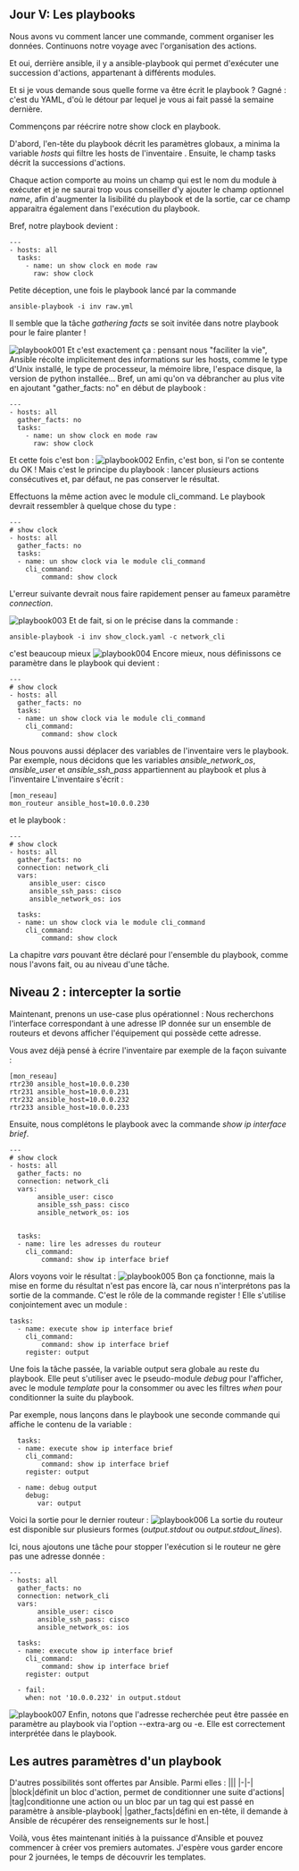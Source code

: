 ## Jour V: Les playbooks

Nous avons vu comment lancer une commande, comment organiser les données. Continuons notre voyage avec l'organisation des actions.

Et oui, derrière ansible, il y a ansible-playbook qui permet d'exécuter une succession d'actions, appartenant à différents modules.

Et si je vous demande sous quelle forme va être écrit le playbook ? Gagné : c'est du YAML, d'où le détour par lequel je vous ai fait passé la semaine dernière. 

Commençons par réécrire notre show clock en playbook.

D'abord, l'en-tête du playbook décrit les paramètres globaux, a minima la variable *hosts* qui filtre les hosts de l'inventaire . Ensuite, le champ tasks décrit la successions d'actions. 

Chaque action comporte au moins un champ qui est le nom du module à exécuter et je ne saurai trop vous conseiller d'y ajouter le champ optionnel *name*, afin d'augmenter la lisibilité du playbook et de la sortie, car ce champ apparaitra également dans l'exécution du playbook.

Bref, notre playbook devient :

    ---
    - hosts: all
      tasks:
        - name: un show clock en mode raw
          raw: show clock

Petite déception, une fois le playbook lancé par la commande

    ansible-playbook -i inv raw.yml

Il semble que la tâche *gathering facts* se soit invitée dans notre playbook pour le faire planter ! 

![playbook001](https://raw.githubusercontent.com/PJO2/Ansible-for-network-guys/master/images/playbook001.png) 
Et c'est exactement ça : pensant nous "faciliter la vie", Ansible récolte implicitement des informations sur les hosts, comme le type d'Unix installé, le type de processeur, la mémoire libre, l'espace disque, la version de python installée... 
Bref, un ami qu'on va débrancher au plus vite en ajoutant "gather_facts: no" en début de playbook :
    
    ---
    - hosts: all
      gather_facts: no
      tasks:
        - name: un show clock en mode raw
          raw: show clock

Et cette fois c'est bon :
![playbook002](https://raw.githubusercontent.com/PJO2/Ansible-for-network-guys/master/images/playbook002.png)
Enfin, c'est bon, si l'on se contente du OK ! 
Mais c'est le principe du playbook : lancer plusieurs actions consécutives et, par défaut, ne pas conserver le résultat.

Effectuons la même action avec le module cli_command. Le playbook devrait ressembler à quelque chose du type :

    ---
    # show clock
    - hosts: all
      gather_facts: no
      tasks:
      - name: un show clock via le module cli_command
        cli_command:
            command: show clock

L'erreur suivante devrait nous faire rapidement penser au fameux paramètre *connection*.

![playbook003](https://raw.githubusercontent.com/PJO2/Ansible-for-network-guys/master/images/playbook003.png)
Et de fait, si on le précise dans la commande :

    ansible-playbook -i inv show_clock.yaml -c network_cli
c'est beaucoup mieux
![playbook004](https://raw.githubusercontent.com/PJO2/Ansible-for-network-guys/master/images/playbook004.png)
Encore mieux, nous définissons ce paramètre dans le playbook qui devient :

    ---
    # show clock
    - hosts: all
      gather_facts: no
      tasks:
      - name: un show clock via le module cli_command
        cli_command:
            command: show clock

Nous pouvons aussi déplacer des variables de l'inventaire vers le playbook. Par exemple, nous 
décidons que les variables *ansible_network_os*, *ansible_user* et *ansible_ssh_pass* appartiennent au playbook et plus à l'inventaire 
L'inventaire s'écrit :

    [mon_reseau]
    mon_routeur ansible_host=10.0.0.230

et le playbook :

    ---
    # show clock
    - hosts: all
      gather_facts: no
      connection: network_cli
      vars:
         ansible_user: cisco
         ansible_ssh_pass: cisco
         ansible_network_os: ios
    
      tasks:
      - name: un show clock via le module cli_command
        cli_command:
            command: show clock

La chapitre *vars* pouvant être déclaré pour l'ensemble du playbook, comme nous l'avons fait, ou au niveau d'une tâche.


## Niveau 2 : intercepter la sortie

Maintenant, prenons un use-case plus opérationnel : Nous recherchons l'interface correspondant à une adresse IP donnée sur un ensemble de routeurs et devons afficher l'équipement qui possède cette adresse.

Vous avez déjà pensé à écrire l'inventaire par exemple de la façon suivante :

    [mon_reseau]
    rtr230 ansible_host=10.0.0.230
    rtr231 ansible_host=10.0.0.231
    rtr232 ansible_host=10.0.0.232
    rtr233 ansible_host=10.0.0.233

Ensuite, nous complétons le playbook avec la commande *show ip interface brief*.

    ---
    # show clock
    - hosts: all
      gather_facts: no
      connection: network_cli
      vars:
           ansible_user: cisco
           ansible_ssh_pass: cisco
           ansible_network_os: ios
    
    
      tasks:
      - name: lire les adresses du routeur
        cli_command:
            command: show ip interface brief


Alors voyons voir le résultat :
![playbook005](https://raw.githubusercontent.com/PJO2/Ansible-for-network-guys/master/images/playbook005.png)
Bon ça fonctionne, mais la mise en forme du résultat n'est pas encore là, car nous n'interprétons pas la sortie de la commande. C'est le rôle de la commande register !
Elle s'utilise conjointement avec un module :

    tasks:
      - name: execute show ip interface brief
        cli_command:
            command: show ip interface brief
        register: output


Une fois la tâche passée, la variable output sera globale au reste du playbook.
Elle peut s'utiliser avec le pseudo-module *debug* pour l'afficher, avec le module *template* pour la consommer ou avec les filtres *when* pour conditionner la suite du playbook.

Par exemple, nous lançons dans le playbook une seconde commande qui affiche le contenu de la variable :

      tasks:
      - name: execute show ip interface brief
        cli_command:
            command: show ip interface brief
        register: output
    
      - name: debug output
        debug:
           var: output

Voici la sortie pour le dernier routeur :
![playbook006](https://raw.githubusercontent.com/PJO2/Ansible-for-network-guys/master/images/playbook006.png)
La sortie du routeur est disponible sur plusieurs formes (*output.stdout*  ou *output.stdout_lines*).

Ici, nous ajoutons une tâche pour stopper l'exécution si le routeur ne gère pas une adresse donnée :
    
    ---
    - hosts: all
      gather_facts: no
      connection: network_cli
      vars:
           ansible_user: cisco
           ansible_ssh_pass: cisco
           ansible_network_os: ios
    
      tasks:
      - name: execute show ip interface brief
        cli_command:
            command: show ip interface brief
        register: output
    
      - fail:
        when: not '10.0.0.232' in output.stdout

![playbook007](https://raw.githubusercontent.com/PJO2/Ansible-for-network-guys/master/images/playbook007.png)
Enfin, notons que l'adresse recherchée peut être passée en paramètre au playbook via l'option --extra-arg ou -e. Elle est correctement interprétée dans le playbook.


## Les autres paramètres d'un playbook  

D'autres possibilités sont offertes par Ansible. Parmi elles : 
|||
|-|-|
|block|définit un bloc d'action, permet de conditionner une suite d'actions|
|tag|conditionne une action ou un bloc par un tag qui est passé en paramètre à ansible-playbook|
|gather_facts|défini en en-tête, il demande à Ansible de récupérer des renseignements sur le host.|


Voilà, vous êtes maintenant  initiés à la puissance d'Ansible et pouvez commencer à créer vos premiers automates. J'espère vous garder encore pour 2 journées, le temps de découvrir les templates.




<!--stackedit_data:
eyJoaXN0b3J5IjpbMTcyNTY5OTc0MSwxNTE1MDM0OTYyLDI1MT
U1Njc5NCw4NDM5OTM3NjAsLTM0MTM0MjIxNSwxMzE3NzU5ODEw
LDE5MzQzMzUyMDYsLTI2MDA0MDUyMSwxNDc2ODA4MTU3LDEyMD
g4NDEwNCwtMTg2NDQ5MDc2LDc1MTE3NDY4MiwxNjUyNzMzMjMy
LC05NjA4MzEzM119
-->